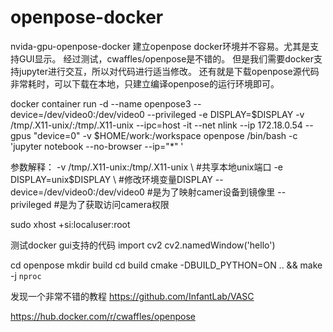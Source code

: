 # openpose-docker
nvida-gpu-openpose-docker
建立openpose docker环境并不容易。尤其是支持GUI显示。
经过测试，cwaffles/openpose是不错的。
但是我们需要docker支持jupyter进行交互，所以对代码进行适当修改。
还有就是下载openpose源代码非常耗时，可以下载在本地，只建立编译openpose的运行环境即可。



docker container run -d --name openpose3  --device=/dev/video0:/dev/video0   --privileged -e DISPLAY=$DISPLAY -v /tmp/.X11-unix/:/tmp/.X11-unix --ipc=host -it  --net nlink --ip 172.18.0.54    --gpus "device=0"  -v $HOME/work:/workspace openpose /bin/bash -c 'jupyter notebook --no-browser --ip="*" '

参数解释：
-v /tmp/.X11-unix:/tmp/.X11-unix \           #共享本地unix端口
-e DISPLAY=unix$DISPLAY \                    #修改环境变量DISPLAY
--device=/dev/video0:/dev/video0    #是为了映射camer设备到镜像里
--privileged #是为了获取访问camera权限 

sudo xhost +si:localuser:root 

测试docker gui支持的代码
import cv2
cv2.namedWindow('hello')

cd openpose
mkdir build
cd build
cmake -DBUILD_PYTHON=ON .. && make -j `nproc`



发现一个非常不错的教程
https://github.com/InfantLab/VASC



https://hub.docker.com/r/cwaffles/openpose


